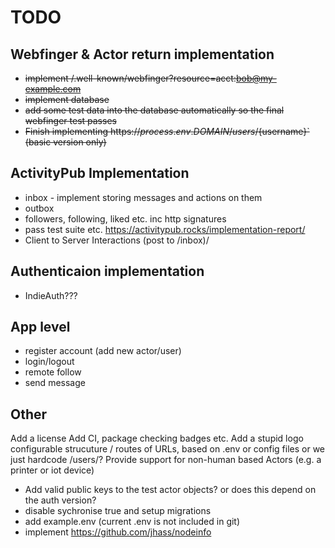 # TODO

## Webfinger & Actor return implementation
- ~~implement /.well-known/webfinger?resource=acct:bob@my-example.com~~
- ~~implement database~~
- ~~add some test data into the database automatically so the final webfinger test passes~~
- ~~Finish implementing https://${process.env.DOMAIN}/users/${username}` (basic version only)~~

## ActivityPub Implementation
- inbox - implement storing messages and actions on them
- outbox
- followers, following, liked etc. inc http signatures
- pass test suite etc. https://activitypub.rocks/implementation-report/
- Client to Server Interactions (post to /inbox)/

## Authenticaion implementation

- IndieAuth???

## App level

- register account (add new actor/user)
- login/logout
- remote follow
- send message

## Other
Add a license
Add CI, package checking badges etc.
Add a stupid logo
configurable strucuture / routes of URLs, based on .env or config files or we just hardcode /users/?
Provide support for non-human based Actors (e.g. a printer or iot device)
- Add valid public keys to the test actor objects? or does this depend on the auth version?
- disable sychronise true and setup migrations
- add example.env (current .env is not included in git)
- implement https://github.com/jhass/nodeinfo